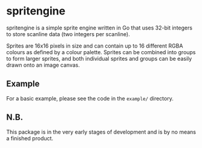 # spritengine

spritengine is a simple sprite engine written in Go that uses 32-bit integers to store scanline data (two integers per scanline).

Sprites are 16x16 pixels in size and can contain up to 16 different RGBA colours as defined by a colour palette. Sprites can be combined into groups to form larger sprites, and both individual sprites and groups can be easily drawn onto an image canvas.

## Example

For a basic example, please see the code in the `example/` directory.

## N.B.

This package is in the very early stages of development and is by no means a finished product.